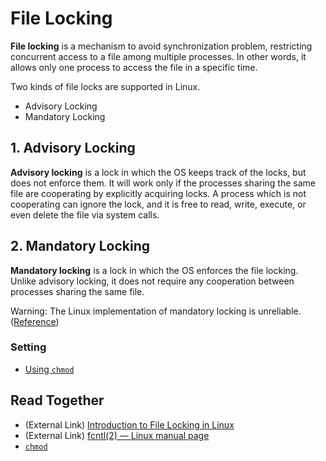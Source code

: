 # File Locking
**File locking** is a mechanism to avoid synchronization problem, restricting concurrent access to a file among multiple processes.
In other words, it allows only one process to access the file in a specific time.

Two kinds of file locks are supported in Linux.

* Advisory Locking
* Mandatory Locking

## 1. Advisory Locking
**Advisory locking** is a lock in which the OS keeps track of the locks, but does not enforce them.
It will work only if the processes sharing the same file are cooperating by explicitly acquiring locks.
A process which is not cooperating can ignore the lock, and it is free to read, write, execute, or even delete the file via system calls.

## 2. Mandatory Locking
**Mandatory locking** is a lock in which the OS enforces the file locking. Unlike advisory locking, it does not require any cooperation between processes sharing the same file.

Warning: The Linux implementation of mandatory locking is unreliable. ([Reference](https://man7.org/linux/man-pages/man2/fcntl.2.html))
### Setting
* [Using `chmod`](https://github.com/reruo321/OS-Self-Study/tree/main/_Appendix/Linux/Commands/C/chmod)

## Read Together
* (External Link) [Introduction to File Locking in Linux](https://www.baeldung.com/linux/file-locking)
* (External Link) [fcntl(2) — Linux manual page](https://man7.org/linux/man-pages/man2/fcntl.2.html)
* [`chmod`](https://github.com/reruo321/OS-Self-Study/tree/main/_Appendix/Linux/Commands/C/chmod)

